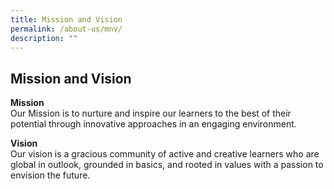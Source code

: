```yaml
---
title: Mission and Vision
permalink: /about-us/mnv/
description: ""
---
```

## Mission and Vision

**Mission**<br>
Our Mission is to nurture and inspire our learners to the best of their potential through innovative approaches in an engaging environment.

**Vision**<br>
Our vision is a gracious community of active and creative learners who are global in outlook, grounded in basics, and rooted in values with a passion to envision the future.